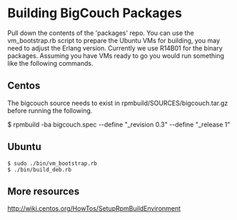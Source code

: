 Building BigCouch Packages
==========================

Pull down the contents of the 'packages' repo. You can use the vm_bootstrap.rb script to prepare the Ubuntu VMs for building, you may need to adjust the Erlang version. Currently we use R14B01 for the binary packages. Assuming you have VMs ready to go you would run something like the following commands.

Centos
------

The bigcouch source needs to exist in rpmbuild/SOURCES/bigcouch.tar.gz before running the following.

$ rpmbuild -ba bigcouch.spec --define "_revision 0.3" --define "_release 1"

Ubuntu
------

    $ sudo ./bin/vm_bootstrap.rb
    $ ./bin/build_deb.rb

More resources
--------------

http://wiki.centos.org/HowTos/SetupRpmBuildEnvironment
